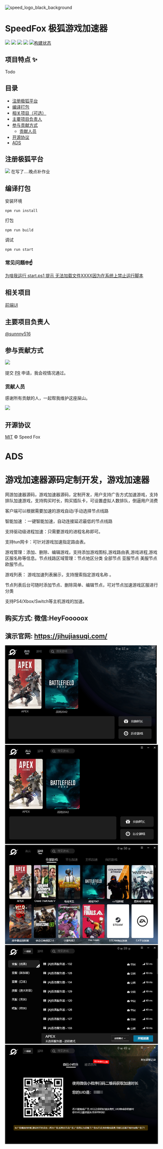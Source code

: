 ![speed_logo_black_background](https://github.com/user-attachments/assets/aed5aa60-575a-4d1c-9878-bb3f7f0073e5)

# SpeedFox 极狐游戏加速器
[![](https://img.shields.io/badge/项目主页-SpeedFox-blue)](https://github.com/sunnny516/speedfox)
[![](https://img.shields.io/badge/极狐官网-SpeedFox-black)](https://www.jihujiasuqi.com/)
[![](https://img.shields.io/badge/极狐官网云平台-SpeedFox-green)](https://api.jihujiasuqi.com/partners/)
[![](https://img.shields.io/badge/哔哩哔哩-SpeedFox-pink)](https://space.bilibili.com/80504012)
[![构建状态](https://img.shields.io/github/actions/workflow/status/sunnny516/speedfox/build.yml.svg?branch=SpeedFoxV4)](https://github.com/sunnny516/speedfox/actions?query=workflow:ci)

## 项目特点 ✨

Todo

## 目录


- [注册极狐平台](#注册极狐平台)
- [编译打包](#编译打包)
- [相关项目（可选）](#相关项目)
- [主要项目负责人](#主要项目负责人)
- [参与贡献方式](#参与贡献方式)
    - [贡献人员](#贡献人员)
- [开源协议](#开源协议)
- [ADS](#ADS)


## 注册极狐平台
[![](https://img.shields.io/badge/极狐官网云平台-SpeedFox-green)](https://api.jihujiasuqi.com/partners/)
在写了....晚点补作业

## 编译打包

安装环境
```
npm run install 
```

打包
```
npm run build 
```

调试
```
npm run start 
```
### 常见问题🤓☝️
[为啥我运行 start.ps1 提示 无法加载文件XXXX因为在系统上禁止运行脚本](https://cn.bing.com/search?q=powershell%E7%A6%81%E6%AD%A2%E8%BF%90%E8%A1%8C%E8%84%9A%E6%9C%AC)



## 相关项目

[前端UI](https://github.com/sunnny516/SpeedFox_web_ui)

## 主要项目负责人

[@sunnny516](https://github.com/sunnny516)

## 参与贡献方式

[![](https://img.shields.io/badge/%E7%94%B3%E8%AF%B7-Pull%20Request-orange)](https://github.com/sunnny516/speedfox/pulls)

提交 [PR](https://github.com/sunnny516/speedfox/pulls) 申请，我会视情况通过。

### 贡献人员


感谢所有贡献的人，一起帮我维护这座屎山。

<a href="https://github.com/sunnny516/speedfox/graphs/contributors" target="_blank">
  <img src="https://contrib.rocks/image?repo=sunnny516/speedfox" />
</a>




## 开源协议

[MIT](LICENSE) © Speed Fox


# ADS
# 游戏加速器源码定制开发，游戏加速器
网游加速器源码，游戏加速器源码，定制开发，用户支持广告方式加速游戏，支持排队加速游戏，支持购买时长，购买插队卡，可设置虚拟人数排队，倒逼用户消费

客户端可以根据需要加速的游戏自动/手动选择节点线路

智能加速 ：一键智能加速，自动连接延迟最低的节点线路

支持驱动级进程加速：只需要游戏的进程名称即可。

支持tun网卡：可针对游戏加速指定路由表。

游戏管理：添加、删除、编辑游戏，支持添加游戏图标,游戏路由表,游戏进程,游戏区服名称等信息。节点线路区域管理：节点地区分类 全部节点 亚服节点 美服节点 欧服节点。

游戏列表： 游戏加速列表展示，支持搜索指定游戏名称 。

节点列表后台可随时添加节点、删除简单、编辑节点，可对节点加速游戏区服进行分类

支持PS4/Xbox/Switch等主机游戏的加速。

## 购买方式:  微信:HeyFooooox
## 演示官网:  https://jihujiasuqi.com/
![image](https://raw.githubusercontent.com/sunnny516/speedfox_sell/main/%E5%8A%A8%E7%94%BB1.gif)
![image](https://raw.githubusercontent.com/sunnny516/speedfox_sell/main/QQ%E5%9B%BE%E7%89%8720231217140933.png)
![image](https://raw.githubusercontent.com/sunnny516/speedfox_sell/main/QQ%E6%88%AA%E5%9B%BE20231217142010.png)
![image](https://raw.githubusercontent.com/sunnny516/speedfox_sell/main/QQ%E6%88%AA%E5%9B%BE20231217141058.png)
![image](https://raw.githubusercontent.com/sunnny516/speedfox_sell/main/QQ%E6%88%AA%E5%9B%BE20231217142108.png)